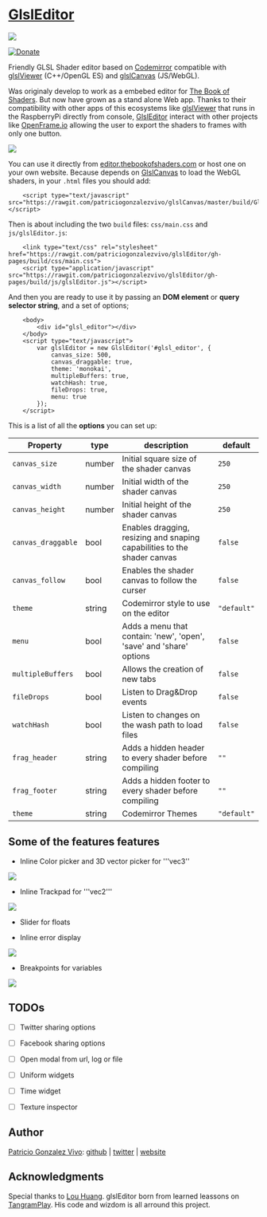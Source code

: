 # [GlslEditor](https://github.com/patriciogonzalezvivo/glslEditor)

![](http://patriciogonzalezvivo.com/images/glslEditor/00.gif)

[![Donate](https://www.paypalobjects.com/en_US/i/btn/btn_donate_SM.gif)](https://www.paypal.com/cgi-bin/webscr?cmd=_s-xclick&hosted_button_id=4BQMKQJDQ9XH6)

Friendly GLSL Shader editor based on [Codemirror](http://codemirror.net/) compatible with [glslViewer](https://github.com/patriciogonzalezvivo/glslViewer) (C++/OpenGL ES) and [glslCanvas](https://github.com/patriciogonzalezvivo/glslCanvas) (JS/WebGL).

Was originaly develop to work as a embebed editor for [The Book of Shaders](http://thebookofshaders.com). But now have grown as a stand alone Web app. Thanks to their compatibility with other apps of this ecosystems like [glslViewer](https://github.com/patriciogonzalezvivo/glslViewer) that runs in the RaspberryPi directly from console, [GlslEditor](https://github.com/patriciogonzalezvivo/glslEditor) interact with other projects like [OpenFrame.io](http://openframe.io) allowing the user to export the shaders to frames with only one button.

![](http://patriciogonzalezvivo.com/images/glslEditor/01.gif)

You can use it directly from [editor.thebookofshaders.com](http://editor.thebookofshaders.com/) or host one on your own website. Because depends on [GlslCanvas](https://github.com/patriciogonzalezvivo/glslCanvas) to load the WebGL shaders, in your ```.html``` files you should add:

```
    <script type="text/javascript" src="https://rawgit.com/patriciogonzalezvivo/glslCanvas/master/build/GlslCanvas.min.js"></script>
```

Then is about including the two ```build``` files: ```css/main.css``` and ```js/glslEditor.js```:

```
    <link type="text/css" rel="stylesheet" href="https://rawgit.com/patriciogonzalezvivo/glslEditor/gh-pages/build/css/main.css">
    <script type="application/javascript" src="https://rawgit.com/patriciogonzalezvivo/glslEditor/gh-pages/build/js/glslEditor.js"></script>
```

And then you are ready to use it by passing an **DOM element** or **query selector string**, and a set of options;

```
    <body>
        <div id="glsl_editor"></div>
    </body>
    <script type="text/javascript">
        var glslEditor = new GlslEditor('#glsl_editor', { 
            canvas_size: 500,
            canvas_draggable: true,
            theme: 'monokai',
            multipleBuffers: true,
            watchHash: true,
            fileDrops: true,
            menu: true
        });
    </script>
```

This is a list of all the **options** you can set up:

| Property             | type | description  | default  |
|----------------------|------|---|-----|
| ```canvas_size```    |number| Initial square size of the shader canvas |```250```|
| ```canvas_width```   |number| Initial width of the shader canvas |```250```|
| ```canvas_height```  |number| Initial height of the shader canvas  |```250```|
| ```canvas_draggable```| bool | Enables dragging, resizing and snaping capabilities to the shader canvas |```false```|
| ```canvas_follow```  | bool | Enables the shader canvas to follow the curser |```false```|
| ```theme```  | string | Codemirror style to use on the editor |```"default"```|
| ```menu``` | bool | Adds a menu that contain: 'new', 'open', 'save' and 'share' options | ```false```|
| ```multipleBuffers``` | bool | Allows the creation of new tabs |```false```|
| ```fileDrops``` | bool | Listen to Drag&Drop events |```false```|
| ```watchHash```| bool | Listen to changes on the wash path to load files |```false```|
| ```frag_header``` | string| Adds a hidden header to every shader before compiling |```""```|
| ```frag_footer``` | string| Adds a hidden footer to every shader before compiling |```""```|
| ```theme``` | string| Codemirror Themes |```"default"```|

## Some of the features features

- Inline Color picker and 3D vector picker for '''vec3''

![](http://patriciogonzalezvivo.com/images/glslEditor/pickers1.gif)

- Inline Trackpad for '''vec2'''

![](http://patriciogonzalezvivo.com/images/glslEditor/picker2.gif)

- Slider for floats

- Inline error display

![](http://patriciogonzalezvivo.com/images/glslEditor/error.gif)

- Breakpoints for variables

![](http://patriciogonzalezvivo.com/images/glslEditor/debugger.gif)


## TODOs

- [ ] Twitter sharing options
- [ ] Facebook sharing options

- [ ] Open modal from url, log or file

- [ ] Uniform widgets
- [ ] Time widget
- [ ] Texture inspector

## Author

[Patricio Gonzalez Vivo](http://https://twitter.com/patriciogv): [github](https://github.com/patriciogonzalezvivo) | [twitter](http://https://twitter.com/patriciogv) | [website](http://patriciogonzalezvivo.com)

## Acknowledgments

Special thanks to [Lou Huang](@saikofish). glslEditor born from learned leassons on [TangramPlay](http://tangrams.github.io/tangram-play/). His code and wizdom is all arround this project.
